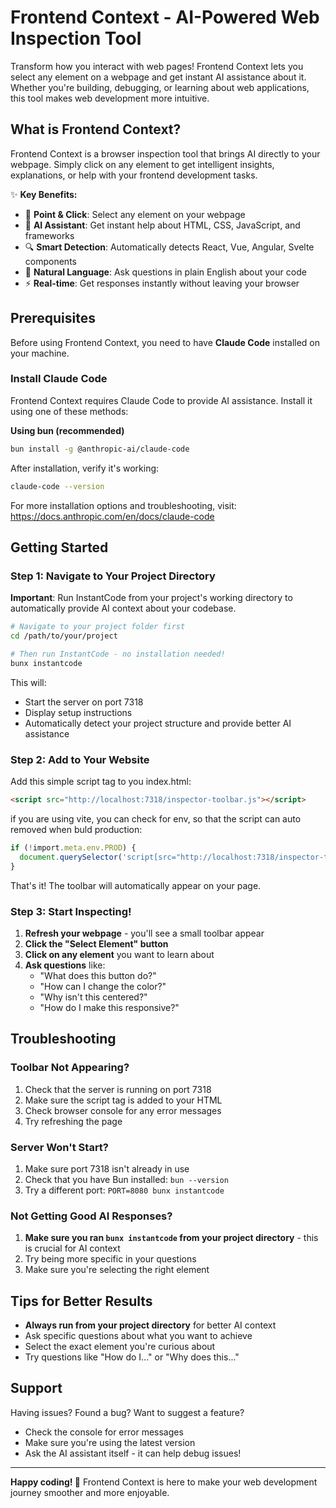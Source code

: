 # Frontend Context - AI-Powered Web Inspection Tool

Transform how you interact with web pages! Frontend Context lets you select any element on a webpage and get instant AI assistance about it. Whether you're building, debugging, or learning about web applications, this tool makes web development more intuitive.

## What is Frontend Context?

Frontend Context is a browser inspection tool that brings AI directly to your webpage. Simply click on any element to get intelligent insights, explanations, or help with your frontend development tasks.

✨ **Key Benefits:**
- 🎯 **Point & Click**: Select any element on your webpage
- 🤖 **AI Assistant**: Get instant help about HTML, CSS, JavaScript, and frameworks
- 🔍 **Smart Detection**: Automatically detects React, Vue, Angular, Svelte components
- 💬 **Natural Language**: Ask questions in plain English about your code
- ⚡ **Real-time**: Get responses instantly without leaving your browser

## Prerequisites

Before using Frontend Context, you need to have **Claude Code** installed on your machine.

### Install Claude Code

Frontend Context requires Claude Code to provide AI assistance. Install it using one of these methods:

**Using bun (recommended)**
```bash
bun install -g @anthropic-ai/claude-code
```

After installation, verify it's working:
```bash
claude-code --version
```

For more installation options and troubleshooting, visit: https://docs.anthropic.com/en/docs/claude-code

## Getting Started

### Step 1: Navigate to Your Project Directory

**Important**: Run InstantCode from your project's working directory to automatically provide AI context about your codebase.

```bash
# Navigate to your project folder first
cd /path/to/your/project

# Then run InstantCode - no installation needed!
bunx instantcode
```

This will:
- Start the server on port 7318
- Display setup instructions
- Automatically detect your project structure and provide better AI assistance

### Step 2: Add to Your Website

Add this simple script tag to you index.html:

```html
<script src="http://localhost:7318/inspector-toolbar.js"></script>
```

if you are using vite, you can check for env, so that the script can auto removed when buld production:

```ts
if (!import.meta.env.PROD) {
  document.querySelector('script[src="http://localhost:7318/inspector-toolbar.js"]')?.remove()
}
```

That's it! The toolbar will automatically appear on your page.

### Step 3: Start Inspecting!

1. **Refresh your webpage** - you'll see a small toolbar appear
2. **Click the "Select Element" button** 
3. **Click on any element** you want to learn about
4. **Ask questions** like:
   - "What does this button do?"
   - "How can I change the color?"
   - "Why isn't this centered?"
   - "How do I make this responsive?"

## Troubleshooting

### Toolbar Not Appearing?
1. Check that the server is running on port 7318
2. Make sure the script tag is added to your HTML
3. Check browser console for any error messages
4. Try refreshing the page

### Server Won't Start?
1. Make sure port 7318 isn't already in use
2. Check that you have Bun installed: `bun --version`
3. Try a different port: `PORT=8080 bunx instantcode`

### Not Getting Good AI Responses?
1. **Make sure you ran `bunx instantcode` from your project directory** - this is crucial for AI context
2. Try being more specific in your questions
3. Make sure you're selecting the right element

## Tips for Better Results

- **Always run from your project directory** for better AI context
- Ask specific questions about what you want to achieve
- Select the exact element you're curious about
- Try questions like "How do I..." or "Why does this..."

## Support

Having issues? Found a bug? Want to suggest a feature?
- Check the console for error messages
- Make sure you're using the latest version
- Ask the AI assistant itself - it can help debug issues!

---

**Happy coding! 🚀** Frontend Context is here to make your web development journey smoother and more enjoyable.